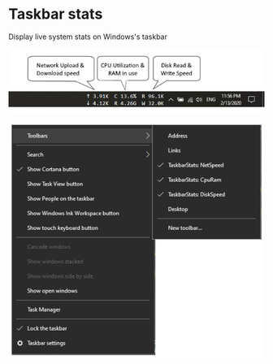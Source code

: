 # Taskbar stats
Display live system stats on Windows's taskbar

![taskbar](img/taskbar-stats.png "Taskbar stats")

![toolbars](img/toolbars.png "Toolbars menu")
